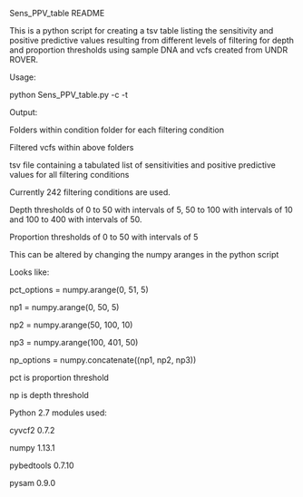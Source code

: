 Sens_PPV_table README

This is a python script for creating a tsv table listing the sensitivity and positive predictive values resulting from different levels of filtering for depth and proportion thresholds using sample DNA and vcfs created from UNDR ROVER.


Usage:

python Sens_PPV_table.py -c <folder containing sample vcfs> -t <link to vcf containing known true variants>


Output:

Folders within condition folder for each filtering condition

Filtered vcfs within above folders

tsv file containing a tabulated list of sensitivities and positive predictive values for all filtering conditions


Currently 242 filtering conditions are used.

Depth thresholds of 0 to 50 with intervals of 5, 50 to 100 with intervals of 10 and 100 to 400 with intervals of 50.

Proportion thresholds of 0 to 50 with intervals of 5

This can be altered by changing the numpy aranges in the python script

Looks like:

pct_options = numpy.arange(0, 51, 5)

np1 = numpy.arange(0, 50, 5)

np2 = numpy.arange(50, 100, 10)

np3 = numpy.arange(100, 401, 50)

np_options = numpy.concatenate((np1, np2, np3))


pct is proportion threshold

np is depth threshold


Python 2.7 modules used:

cyvcf2 0.7.2

numpy 1.13.1

pybedtools 0.7.10

pysam 0.9.0
